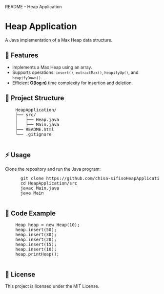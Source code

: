 <!DOCTYPE html>
<html>
<head>
    README - Heap Application
</head>
<body>
    <h1>Heap Application</h1>
    <p>A Java implementation of a Max Heap data structure.</p>
    
   <h2>📌 Features</h2>
    <ul>
        <li>Implements a Max Heap using an array.</li>
        <li>Supports operations: <code>insert()</code>, <code>extractMax()</code>, <code>heapifyUp()</code>, and <code>heapifyDown()</code>.</li>
        <li>Efficient <strong>O(log n)</strong> time complexity for insertion and deletion.</li>
    </ul>
    
   <h2>📂 Project Structure</h2>
    <pre>
    HeapApplication/
    ├── src/
    │   ├── Heap.java
    │   ├── Main.java
    ├── README.html
    └── .gitignore
    </pre>
    
   <h2>⚡ Usage</h2>
    <p>Clone the repository and run the Java program:</p>
      <pre>
      git clone https://github.com/chisa-sifisoHeapApplication.git
      cd HeapApplication/src
      javac Main.java
      java Main
      </pre>
      
   <h2>📜 Code Example</h2>
    <pre>
    Heap heap = new Heap(10);
    heap.insert(50);
    heap.insert(30);
    heap.insert(20);
    heap.insert(15);
    heap.insert(10);
    heap.printHeap();
    </pre>
    
  <h2>🔗 License</h2>
    <p>This project is licensed under the MIT License.</p>
</body>
</html>
